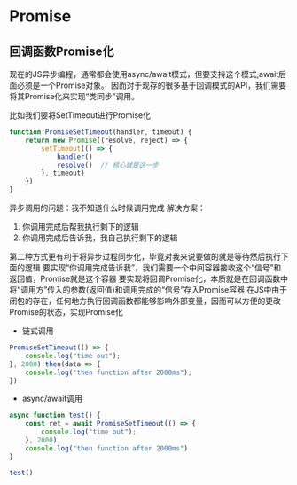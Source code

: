 # Promise

## 回调函数Promise化

现在的JS异步编程，通常都会使用async/await模式，但要支持这个模式,await后面必须是一个Promise对象。
因而对于现存的很多基于回调模式的API，我们需要将其Promise化来实现“类同步”调用。

比如我们要将SetTimeout进行Promise化

```javascript
function PromiseSetTimeout(handler, timeout) {
    return new Promise((resolve, reject) => {
        setTimeout(() => {
            handler()
            resolve()  // 核心就是这一步
        }, timeout)
    })
}
```

异步调用的问题：我不知道什么时候调用完成
解决方案：
1. 你调用完成后帮我执行剩下的逻辑
2. 你调用完成后告诉我，我自己执行剩下的逻辑

 第二种方式更有利于将异步过程同步化，毕竟对我来说要做的就是等待然后执行下面的逻辑
 要实现“你调用完成告诉我”，我们需要一个中间容器接收这个“信号”和返回值，Promise就是这个容器
 要实现将回调Promise化，本质就是在回调函数中将“调用方”传入的参数(返回值)和调用完成的“信号”存入Promise容器
 在JS中由于闭包的存在，任何地方执行回调函数都能够影响外部变量，因而可以方便的更改Promise的状态，实现Promise化

- 链式调用

```javascript
PromiseSetTimeout(() => {
    console.log("time out");
}, 2000).then(data => {
    console.log("then function after 2000ms");
})
```

- async/await调用

```javascript
async function test() {
    const ret = await PromiseSetTimeout(() => {
        console.log("time out");
    }, 2000)
    console.log("then function after 2000ms")
}

test()
```
